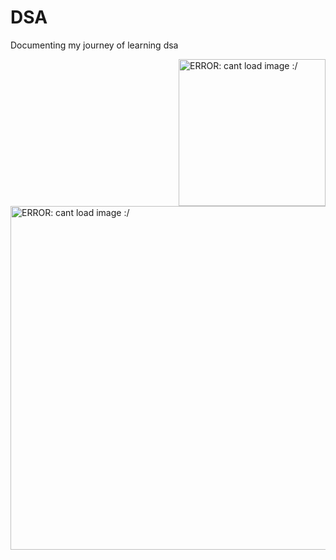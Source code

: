 # DSA
Documenting my journey of learning dsa 

<img src="https://media.giphy.com/media/zMukICnMEZmSf8zvXd/giphy.gif" align="right"  width="235" height="auto" alt="ERROR: cant load image :/"/> 
<img src="https://media.giphy.com/media/3o6Yg4GUVgIUg3bf7W/giphy.gif" align="left"  width="550" height="auto" alt="ERROR: cant load image :/"/> 
